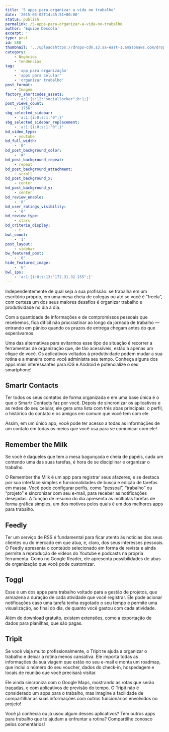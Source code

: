```yaml
---
title: '5 apps para organizar a vida no trabalho'
date: '2015-03-02T14:45:51+00:00'
status: publish
permalink: /5-apps-para-organizar-a-vida-no-trabalho
author: 'Equipe Descola'
excerpt: ''
type: post
id: 588
thumbnail: '../uploadshttps://drops-cdn.s3.sa-east-1.amazonaws.com/drops-new/wp-content/uploads/2015/03/02144551/55-150x150.jpg'
category:
    - Negócios
    - Tendências
tag:
    - 'app para organização'
    - 'apps para celular'
    - 'organizar trabalho'
post_format:
    - Imagem
factory_shortcodes_assets:
    - 'a:1:{s:12:"sociallocker";b:1;}'
post_views_count:
    - '1756'
sbg_selected_sidebar:
    - 'a:1:{i:0;s:1:"0";}'
sbg_selected_sidebar_replacement:
    - 'a:1:{i:0;s:1:"0";}'
bd_video_type:
    - youtube
bd_full_width:
    - '0'
bd_post_background_color:
    - '#'
bd_post_background_repeat:
    - repeat
bd_post_background_attachment:
    - scroll
bd_post_background_x:
    - center
bd_post_background_y:
    - center
bd_review_enable:
    - '0'
bd_user_ratings_visibility:
    - '0'
bd_review_type:
    - stars
bd_criteria_display:
    - t
bwl_count:
    - '1'
post_layout:
    - sidebar
bw_featured_post:
    - '0'
hide_featured_image:
    - '0'
bwl_ips:
    - 'a:1:{i:0;s:13:"172.31.32.155";}'
---
```

Independentemente de qual seja a sua profissão: se trabalha em um escritório próprio, em uma mesa cheia de colegas ou até se você é “freela”, com certeza um dos seus maiores desafios é organizar trabalho e produtividade no dia a dia.

Com a quantidade de informações e de compromissos pessoais que recebemos, fica difícil não procrastinar ao longo da jornada de trabalho — entrando em pânico quando os prazos de entrega chegam antes do que esperávamos.

Uma das alternativas para evitarmos esse tipo de situação é recorrer a ferramentas de organização que, de tão acessíveis, estão a apenas um clique de você. Os aplicativos voltados à produtividade podem mudar a sua rotina e a maneira como você administra seu tempo. Conheça alguns dos apps mais interessantes para iOS e Android e potencialize o seu smartphone!

**Smartr Contacts** 
--------------------

Ter todos os seus contatos de forma organizada e em uma base única é o que o Smartr Contacts faz por você. Depois de sincronizar os aplicativos e as redes do seu celular, ele gera uma lista com três abas principais: o perfil, o histórico do contato e os amigos em comum que você tem com ele.

Assim, em um único app, você pode ter acesso a todas as informações de um contato em todas os meios que você usa para se comunicar com ele!

**Remember the Milk** 
----------------------

Se você é daqueles que tem a mesa bagunçada e cheia de papéis, cada um contendo uma das suas tarefas, é hora de se disciplinar e organizar o trabalho.

O Remember the Milk é um app para registrar seus afazeres, e se destaca por sua interface simples e funcionalidades de busca e edição de tarefas em massa. Você pode configurar perfis, como “pessoal”, “trabalho” ou “projeto” e sincronizar com seu e-mail, para receber as notificações desejadas. A função de resumo do dia apresenta as múltiplas tarefas de forma gráfica simples, um dos motivos pelos quais é um dos melhores apps para trabalho.

**Feedly** 
-----------

Ter um serviço de RSS é fundamental para ficar atento às notícias dos seus clientes ou do mercado em que atua, e, claro, dos seus interesses pessoais. O Feedly apresenta o conteúdo selecionado em forma de revista e ainda permite a reprodução de vídeos do Youtube e podcasts na própria ferramenta. Como no Google Reader, ele apresenta possibilidades de abas de organização que você pode customizar.

**Toggl** 
----------

Esse é um dos apps para trabalho voltado para a gestão de projetos, que armazena a duração de cada atividade que você registrar. Ele pode acionar notificações caso uma tarefa tenha esgotado o seu tempo e permite uma visualização, ao final do dia, de quanto você gastou com cada atividade.

Além do download gratuito, existem extensões, como a exportação de dados para planilhas, que são pagas.

**Tripit**
----------

Se você viaja muito profissionalmente, o Tripit te ajuda a organizar o trabalho e deixar a rotina menos cansativa. Ele importa todas as informações da sua viagem que estão no seu e-mail e monta um roadmap, que inclui o número do seu voucher, dados do check-in, hospedagem e locais de reunião que você precisará visitar.

Ele ainda sincroniza com o Google Maps, mostrando as rotas que serão traçadas, e com aplicativos de previsão do tempo. O Tripit não é considerado um apps para o trabalho, mas imagine a facilidade de compartilhar as suas informações com outros funcionários envolvidos no projeto!

<div class="onp-locker-call" data-lock-id="onpLock166961" style="display: none;">**Buffer**
----------

Se você trabalha com as redes sociais da sua empresa, pode programar as próximas publicações nas páginas do Facebook e Twitter pelo Buffer. É só selecionar a data e o horário e você não tem mais a obrigação de estar na frente do computador no momento desejado, podendo organizar trabalhos paralelos ou até fazer uma pausa!

 </div>Você já conhecia ou já usou algum desses aplicativos? Tem outros apps para trabalho que te ajudam a enfrentar a rotina? Compartilhe conosco pelos comentários!